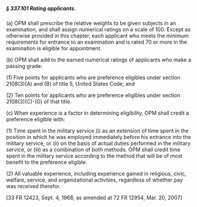 ##### § 337.101 Rating applicants. #####

(a) OPM shall prescribe the relative weights to be given subjects in an examination, and shall assign numerical ratings on a scale of 100. Except as otherwise provided in this chapter, each applicant who meets the minimum requirements for entrance to an examination and is rated 70 or more in the examination is eligible for appointment.

(b) OPM shall add to the earned numerical ratings of applicants who make a passing grade:

(1) Five points for applicants who are preference eligibles under section 2108(3)(A) and (B) of title 5, United States Code; and

(2) Ten points for applicants who are preference eligibles under section 2108(3)(C)-(G) of that title.

(c) When experience is a factor in determining eligibility, OPM shall credit a preference eligible with:

(1) Time spent in the military service (i) as an extension of time spent in the position in which he was employed immediately before his entrance into the military service, or (ii) on the basis of actual duties performed in the military service, or (iii) as a combination of both methods. OPM shall credit time spent in the military service according to the method that will be of most benefit to the preference eligible.

(2) All valuable experience, including experience gained in religious, civic, welfare, service, and organizational activities, regardless of whether pay was received therefor.

[33 FR 12423, Sept. 4, 1968, as amended at 72 FR 12954, Mar. 20, 2007]